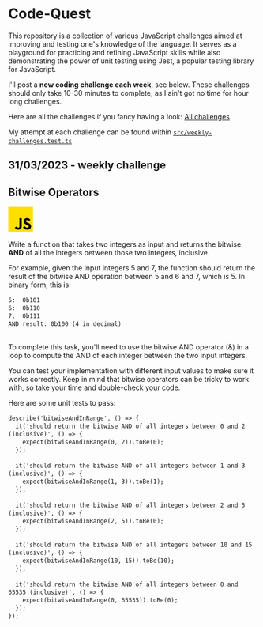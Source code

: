 # Code-Quest

This repository is a collection of various JavaScript challenges aimed at improving and testing one's knowledge of the language.
It serves as a playground for practicing and refining JavaScript skills while also demonstrating the power of unit testing using
Jest, a popular testing library for JavaScript.

I'll post a **new coding challenge each week**, see below. These challenges should only take 10-30 minutes to complete, as I ain't got no time
for hour long challenges.

Here are all the challenges if you fancy having a look: [All challenges](.challenges/Challenges.md).

My attempt at each challenge can be found within [`src/weekly-challenges.test.ts`](src/weekly-challenges.test.ts)


## 31/03/2023 - weekly challenge
## Bitwise Operators
![alt_text](.challenges/images/js.png "image_tooltip")

Write a function that takes two integers as input and returns the bitwise **AND** of all the integers between those two integers, inclusive.

For example, given the input integers 5 and 7, the function should return the result of the bitwise AND operation between 5 and 6 and 7, which is 5. In binary form, this is:


```
5:  0b101
6:  0b110
7:  0b111
AND result: 0b100 (4 in decimal)
```


\
To complete this task, you'll need to use the bitwise AND operator (&) in a loop to compute the AND of each integer between the two input integers.

You can test your implementation with different input values to make sure it works correctly. Keep in mind that bitwise operators can be tricky to work with, so take your time and double-check your code.

Here are some unit tests to pass:


```
describe('bitwiseAndInRange', () => {
  it('should return the bitwise AND of all integers between 0 and 2 (inclusive)', () => {
    expect(bitwiseAndInRange(0, 2)).toBe(0);
  });

  it('should return the bitwise AND of all integers between 1 and 3 (inclusive)', () => {
    expect(bitwiseAndInRange(1, 3)).toBe(1);
  });

  it('should return the bitwise AND of all integers between 2 and 5 (inclusive)', () => {
    expect(bitwiseAndInRange(2, 5)).toBe(0);
  });

  it('should return the bitwise AND of all integers between 10 and 15 (inclusive)', () => {
    expect(bitwiseAndInRange(10, 15)).toBe(10);
  });

  it('should return the bitwise AND of all integers between 0 and 65535 (inclusive)', () => {
    expect(bitwiseAndInRange(0, 65535)).toBe(0);
  });
});
```

